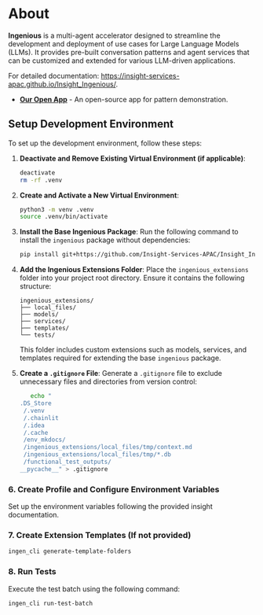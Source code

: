
# About

**Ingenious** is a multi-agent accelerator designed to streamline the development and deployment of use cases for Large Language Models (LLMs). 
It provides pre-built conversation patterns and agent services that can be customized and extended for various LLM-driven applications.

For detailed documentation: https://insight-services-apac.github.io/Insight_Ingenious/.

- **[Our Open App](https://ingen-app.ambitiousriver-e696f55c.australiaeast.azurecontainerapps.io/)** - An open-source app for pattern demonstration.


## Setup Development Environment

To set up the development environment, follow these steps:

1. **Deactivate and Remove Existing Virtual Environment (if applicable)**:
   ```bash
   deactivate
   rm -rf .venv
   ```

2. **Create and Activate a New Virtual Environment**:
   ```bash
   python3 -m venv .venv
   source .venv/bin/activate
   ```

3. **Install the Base Ingenious Package**:
   Run the following command to install the `ingenious` package without dependencies:
   ```bash
   pip install git+https://github.com/Insight-Services-APAC/Insight_Ingenious.git#egg=ingenious --force-reinstall
   ```

4. **Add the Ingenious Extensions Folder**:
   Place the `ingenious_extensions` folder into your project root directory. Ensure it contains the following structure:
   ```
   ingenious_extensions/
   ├── local_files/
   ├── models/
   ├── services/
   ├── templates/
   └── tests/
   ```

   This folder includes custom extensions such as models, services, and templates required for extending the base `ingenious` package.

5. **Create a `.gitignore` File**:
   Generate a `.gitignore` file to exclude unnecessary files and directories from version control:
   ```bash
      echo "
   .DS_Store
    /.venv
    /.chainlit
    /.idea
    /.cache
    /env_mkdocs/
    /ingenious_extensions/local_files/tmp/context.md
    /ingenious_extensions/local_files/tmp/*.db
    /functional_test_outputs/
   __pycache__" > .gitignore
   ```



### 6. **Create Profile and Configure Environment Variables**

Set up the environment variables following the provided insight documentation.


### 7. **Create Extension Templates (If not provided)**
```bash
ingen_cli generate-template-folders
```

### 8. **Run Tests**
Execute the test batch using the following command:
```bash
ingen_cli run-test-batch
```

